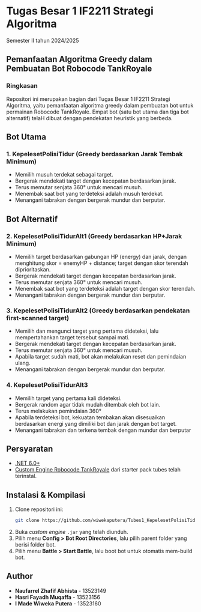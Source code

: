# Tugas Besar 1 IF2211 Strategi Algoritma
Semester II tahun 2024/2025

## Pemanfaatan Algoritma Greedy dalam Pembuatan Bot Robocode TankRoyale

### Ringkasan
Repositori ini merupakan bagian dari Tugas Besar 1 IF2211 Strategi Algoritma, yaitu pemanfaatan algoritma greedy dalam pembuatan bot untuk permainan Robocode TankRoyale. Empat bot (satu bot utama dan tiga bot alternatif) telaH dibuat dengan pendekatan heuristik yang berbeda.

## Bot Utama
### **1. KepelesetPolisiTidur (Greedy berdasarkan Jarak Tembak Minimum)**
- Memilih musuh terdekat sebagai target.
- Bergerak mendekati target dengan kecepatan berdasarkan jarak.
- Terus memutar senjata 360° untuk mencari musuh.
- Menembak saat bot yang terdeteksi adalah musuh terdekat.
- Menangani tabrakan dengan bergerak mundur dan berputar.

## Bot Alternatif
### **2. KepelesetPolisiTidurAlt1 (Greedy berdasarkan HP+Jarak Minimum)**
- Memilih target berdasarkan gabungan HP (energy) dan jarak, dengan menghitung skor = enemyHP + distance; target dengan skor terendah diprioritaskan.
- Bergerak mendekati target dengan kecepatan berdasarkan jarak.
- Terus memutar senjata 360° untuk mencari musuh.
- Menembak saat bot yang terdeteksi adalah target dengan skor terendah.
- Menangani tabrakan dengan bergerak mundur dan berputar.

### **3. KepelesetPolisiTidurAlt2 (Greedy berdasarkan pendekatan first-scanned target)**
- Memilih dan mengunci target yang pertama dideteksi, lalu mempertahankan target tersebut sampai mati.
- Bergerak mendekati target dengan kecepatan berdasarkan jarak.
- Terus memutar senjata 360° untuk mencari musuh.
- Apabila target sudah mati, bot akan melakukan reset dan pemindaian ulang.
- Menangani tabrakan dengan bergerak mundur dan berputar.

### **4. KepelesetPolisiTidurAlt3**
- Memilih target yang pertama kali dideteksi.
- Bergerak random agar tidak mudah ditembak oleh bot lain.
- Terus melakukan pemindaian 360°
- Apabila terdeteksi bot, kekuatan tembakan akan disesuaikan berdasarkan energi yang dimiliki bot dan jarak dengan bot target.
- Menangani tabrakan dan terkena tembak dengan mundur dan berputar

## Persyaratan
- [.NET 6.0+](https://dotnet.microsoft.com/download)
- [Custom Engine Robocode TankRoyale](https://github.com/Ariel-HS/tubes1-if2211-starter-pack/releases/tag/v1.0) dari starter pack tubes telah terinstal.

## Instalasi & Kompilasi
1. Clone repositori ini:
   ```sh
   git clone https://github.com/wiwekaputera/Tubes1_KepelesetPolisiTidur.git
   ```
2. Buka *custom engine* `.jar` yang telah diunduh.
3. Pilih menu **Config > Bot Root Directories**, lalu pilih parent folder yang berisi folder bot.
4. Pilih menu **Battle > Start Battle**, lalu boot bot untuk otomatis mem-build bot.

## Author
- **Naufarrel Zhafif Abhista** - 13523149
- **Hasri Fayadh Muqaffa** - 13523156
- **I Made Wiweka Putera** - 13523160
